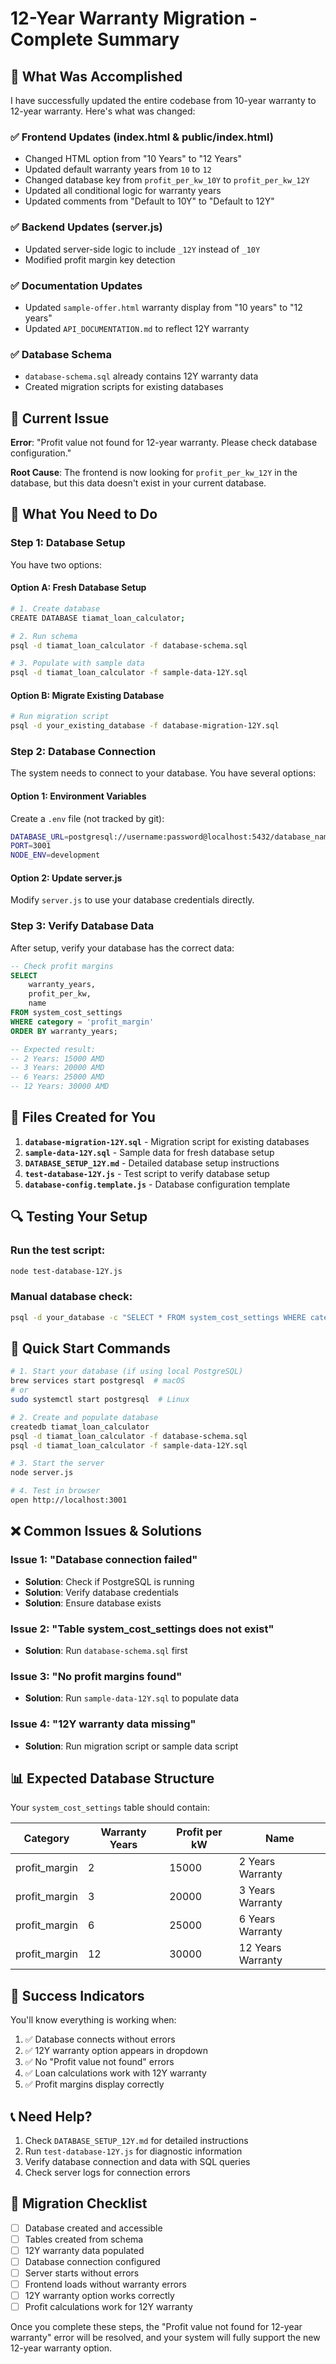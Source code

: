 # 12-Year Warranty Migration - Complete Summary

## 🎯 What Was Accomplished

I have successfully updated the entire codebase from 10-year warranty to 12-year warranty. Here's what was changed:

### ✅ Frontend Updates (index.html & public/index.html)
- Changed HTML option from "10 Years" to "12 Years"
- Updated default warranty years from `10` to `12`
- Changed database key from `profit_per_kw_10Y` to `profit_per_kw_12Y`
- Updated all conditional logic for warranty years
- Updated comments from "Default to 10Y" to "Default to 12Y"

### ✅ Backend Updates (server.js)
- Updated server-side logic to include `_12Y` instead of `_10Y`
- Modified profit margin key detection

### ✅ Documentation Updates
- Updated `sample-offer.html` warranty display from "10 years" to "12 years"
- Updated `API_DOCUMENTATION.md` to reflect 12Y warranty

### ✅ Database Schema
- `database-schema.sql` already contains 12Y warranty data
- Created migration scripts for existing databases

## 🚨 Current Issue

**Error**: "Profit value not found for 12-year warranty. Please check database configuration."

**Root Cause**: The frontend is now looking for `profit_per_kw_12Y` in the database, but this data doesn't exist in your current database.

## 🔧 What You Need to Do

### Step 1: Database Setup

You have two options:

#### Option A: Fresh Database Setup
```bash
# 1. Create database
CREATE DATABASE tiamat_loan_calculator;

# 2. Run schema
psql -d tiamat_loan_calculator -f database-schema.sql

# 3. Populate with sample data
psql -d tiamat_loan_calculator -f sample-data-12Y.sql
```

#### Option B: Migrate Existing Database
```bash
# Run migration script
psql -d your_existing_database -f database-migration-12Y.sql
```

### Step 2: Database Connection

The system needs to connect to your database. You have several options:

#### Option 1: Environment Variables
Create a `.env` file (not tracked by git):
```bash
DATABASE_URL=postgresql://username:password@localhost:5432/database_name
PORT=3001
NODE_ENV=development
```

#### Option 2: Update server.js
Modify `server.js` to use your database credentials directly.

### Step 3: Verify Database Data

After setup, verify your database has the correct data:

```sql
-- Check profit margins
SELECT 
    warranty_years,
    profit_per_kw,
    name
FROM system_cost_settings 
WHERE category = 'profit_margin' 
ORDER BY warranty_years;

-- Expected result:
-- 2 Years: 15000 AMD
-- 3 Years: 20000 AMD  
-- 6 Years: 25000 AMD
-- 12 Years: 30000 AMD
```

## 📁 Files Created for You

1. **`database-migration-12Y.sql`** - Migration script for existing databases
2. **`sample-data-12Y.sql`** - Sample data for fresh database setup
3. **`DATABASE_SETUP_12Y.md`** - Detailed database setup instructions
4. **`test-database-12Y.js`** - Test script to verify database setup
5. **`database-config.template.js`** - Database configuration template

## 🔍 Testing Your Setup

### Run the test script:
```bash
node test-database-12Y.js
```

### Manual database check:
```bash
psql -d your_database -c "SELECT * FROM system_cost_settings WHERE category = 'profit_margin';"
```

## 🚀 Quick Start Commands

```bash
# 1. Start your database (if using local PostgreSQL)
brew services start postgresql  # macOS
# or
sudo systemctl start postgresql  # Linux

# 2. Create and populate database
createdb tiamat_loan_calculator
psql -d tiamat_loan_calculator -f database-schema.sql
psql -d tiamat_loan_calculator -f sample-data-12Y.sql

# 3. Start the server
node server.js

# 4. Test in browser
open http://localhost:3001
```

## ❌ Common Issues & Solutions

### Issue 1: "Database connection failed"
- **Solution**: Check if PostgreSQL is running
- **Solution**: Verify database credentials
- **Solution**: Ensure database exists

### Issue 2: "Table system_cost_settings does not exist"
- **Solution**: Run `database-schema.sql` first

### Issue 3: "No profit margins found"
- **Solution**: Run `sample-data-12Y.sql` to populate data

### Issue 4: "12Y warranty data missing"
- **Solution**: Run migration script or sample data script

## 📊 Expected Database Structure

Your `system_cost_settings` table should contain:

| Category | Warranty Years | Profit per kW | Name |
|----------|----------------|---------------|------|
| profit_margin | 2 | 15000 | 2 Years Warranty |
| profit_margin | 3 | 20000 | 3 Years Warranty |
| profit_margin | 6 | 25000 | 6 Years Warranty |
| profit_margin | 12 | 30000 | 12 Years Warranty |

## 🎉 Success Indicators

You'll know everything is working when:
1. ✅ Database connects without errors
2. ✅ 12Y warranty option appears in dropdown
3. ✅ No "Profit value not found" errors
4. ✅ Loan calculations work with 12Y warranty
5. ✅ Profit margins display correctly

## 📞 Need Help?

1. Check `DATABASE_SETUP_12Y.md` for detailed instructions
2. Run `test-database-12Y.js` for diagnostic information
3. Verify database connection and data with SQL queries
4. Check server logs for connection errors

## 🔄 Migration Checklist

- [ ] Database created and accessible
- [ ] Tables created from schema
- [ ] 12Y warranty data populated
- [ ] Database connection configured
- [ ] Server starts without errors
- [ ] Frontend loads without warranty errors
- [ ] 12Y warranty option works correctly
- [ ] Profit calculations work for 12Y warranty

Once you complete these steps, the "Profit value not found for 12-year warranty" error will be resolved, and your system will fully support the new 12-year warranty option.
